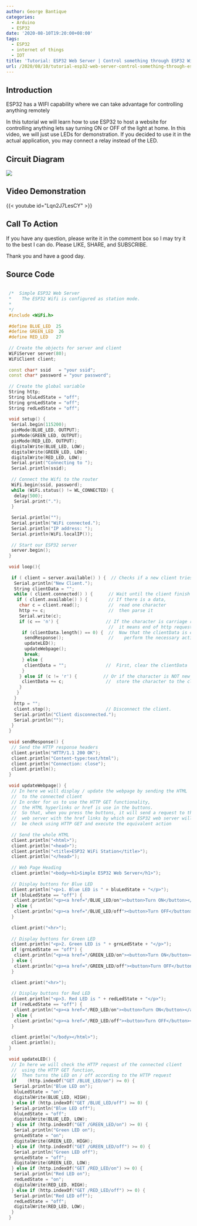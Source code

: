 ```yaml
---
author: George Bantique
categories:
  - Arduino
  - ESP32
date: '2020-08-10T19:20:00+08:00'
tags:
  - ESP32
  - internet of things
  - IOT
title: 'Tutorial: ESP32 Web Server | Control something through ESP32 WiFi in Station Mode'
url: /2020/08/10/tutorial-esp32-web-server-control-something-through-esp32-wifi-in-station-mode/
---
```


## **Introduction**
 ESP32 has a WIFI capability where we can take advantage for controlling anything remotely

In this tutorial we will learn how to use ESP32 to host a website for controlling anything lets say turning ON or OFF of the light at home. In this video, we will just use LEDs for demonstration. If you decided to use it in the actual application, you may connect a relay instead of the LED.

## **Circuit Diagram**
[![](https://1.bp.blogspot.com/-PYCl2mCT3Nw/XzEg2C4YKZI/AAAAAAAAAOo/ilJYi29s0PM8aYz8l8cVuQqFyR0UUmZDwCLcBGAsYHQ/s640/ESP32_WebServer_STA.png)](https://1.bp.blogspot.com/-PYCl2mCT3Nw/XzEg2C4YKZI/AAAAAAAAAOo/ilJYi29s0PM8aYz8l8cVuQqFyR0UUmZDwCLcBGAsYHQ/s1227/ESP32_WebServer_STA.png)

## **Video Demonstration**
{{< youtube id="Lqn2J7LesCY" >}}

## **Call To Action**
If you have any question, please write it in the comment box so I may try it to the best I can do. Please LIKE, SHARE, and SUBSCRIBE.

Thank you and have a good day.

## **Source Code**
```cpp { lineNos="true" wrap="true" }
 
 /*  Simple ESP32 Web Server
 *    The ESP32 Wifi is configured as station mode.
 *    
 */
 #include <WiFi.h>  
   
 #define BLUE_LED  25  
 #define GREEN_LED  26  
 #define RED_LED   27  
   
 // Create the objects for server and client  
 WiFiServer server(80);  
 WiFiClient client;  
   
 const char* ssid   = "your ssid";  
 const char* password = "your password";  
   
 // Create the global variable  
 String http;  
 String bluLedState = "off";  
 String grnLedState = "off";  
 String redLedState = "off";  
   
 void setup() {  
  Serial.begin(115200);  
  pinMode(BLUE_LED, OUTPUT);  
  pinMode(GREEN_LED, OUTPUT);  
  pinMode(RED_LED, OUTPUT);  
  digitalWrite(BLUE_LED, LOW);  
  digitalWrite(GREEN_LED, LOW);  
  digitalWrite(RED_LED, LOW);  
  Serial.print("Connecting to ");  
  Serial.println(ssid);  
   
  // Connect the Wifi to the router  
  WiFi.begin(ssid, password);  
  while (WiFi.status() != WL_CONNECTED) {  
   delay(500);  
   Serial.print(".");  
  }  
   
  Serial.println("");  
  Serial.println("WiFi connected.");  
  Serial.println("IP address: ");  
  Serial.println(WiFi.localIP());  
   
  // Start our ESP32 server  
  server.begin();  
 }  
   
 void loop(){  
    
  if ( client = server.available() ) {  // Checks if a new client tries to connect to our server  
   Serial.println("New Client.");  
   String clientData = "";  
   while ( client.connected() ) {      // Wait until the client finish sending HTTP request  
    if ( client.available() ) {        // If there is a data,  
     char c = client.read();           //  read one character  
     http += c;                        //  then parse it  
     Serial.write(c);    
     if (c == 'n') {                  // If the character is carriage return,   
                                       //  it means end of http request from client  
      if (clientData.length() == 0) {  //  Now that the clientData is cleared,  
       sendResponse();                 //    perform the necessary action  
       updateLED();  
       updateWebpage();  
       break;  
      } else {  
       clientData = "";               //  First, clear the clientData  
      }  
     } else if (c != 'r') {          // Or if the character is NOT new line  
      clientData += c;                //  store the character to the clientData variable  
     }  
    }  
   }   
   http = "";  
   client.stop();                     // Disconnect the client.  
   Serial.println("Client disconnected.");  
   Serial.println("");  
  }  
 }  
   
 void sendResponse() {  
  // Send the HTTP response headers  
  client.println("HTTP/1.1 200 OK");  
  client.println("Content-type:text/html");  
  client.println("Connection: close");  
  client.println();   
 }  
   
 void updateWebpage() {  
  // In here we will display / update the webpage by sending the HTML   
  //  to the connected client  
  // In order for us to use the HTTP GET functionality,  
  //  the HTML hyperlinks or href is use in the buttons.   
  //  So that, when you press the buttons, it will send a request to the   
  //  web server with the href links by which our ESP32 web server will  
  //  be check using HTTP GET and execute the equivalent action  
    
  // Send the whole HTML  
  client.println("<html>");  
  client.println("<head>");  
  client.println("<title>ESP32 WiFi Station</title>");  
  client.println("</head>");  
    
  // Web Page Heading  
  client.println("<body><h1>Simple ESP32 Web Server</h1>");  
   
  // Display buttons for Blue LED  
  client.println("<p>1. Blue LED is " + bluLedState + "</p>");    
  if (bluLedState == "off") {  
   client.println("<p><a href="/BLUE_LED/on"><button>Turn ON</button></a></p>");  
  } else {  
   client.println("<p><a href="/BLUE_LED/off"><button>Turn OFF</button></a></p>");  
  }   
   
  client.print("<hr>");  
    
  // Display buttons for Green LED  
  client.println("<p>2. Green LED is " + grnLedState + "</p>");    
  if (grnLedState == "off") {  
   client.println("<p><a href="/GREEN_LED/on"><button>Turn ON</button></a></p>");  
  } else {  
   client.println("<p><a href="/GREEN_LED/off"><button>Turn OFF</button></a></p>");  
  }   
   
  client.print("<hr>");  
      
  // Display buttons for Red LED  
  client.println("<p>3. Red LED is " + redLedState + "</p>");    
  if (redLedState == "off") {  
   client.println("<p><a href="/RED_LED/on"><button>Turn ON</button></a></p>");  
  } else {  
   client.println("<p><a href="/RED_LED/off"><button>Turn OFF</button></a></p>");  
  }  
   
  client.println("</body></html>");  
  client.println();  
 }  
   
 void updateLED() {  
  // In here we will check the HTTP request of the connected client  
  //  using the HTTP GET function,  
  //  Then turns the LED on / off according to the HTTP request  
  if    (http.indexOf("GET /BLUE_LED/on") >= 0) {  
   Serial.println("Blue LED on");  
   bluLedState = "on";  
   digitalWrite(BLUE_LED, HIGH);  
  } else if (http.indexOf("GET /BLUE_LED/off") >= 0) {  
   Serial.println("Blue LED off");  
   bluLedState = "off";  
   digitalWrite(BLUE_LED, LOW);  
  } else if (http.indexOf("GET /GREEN_LED/on") >= 0) {  
   Serial.println("Green LED on");  
   grnLedState = "on";  
   digitalWrite(GREEN_LED, HIGH);  
  } else if (http.indexOf("GET /GREEN_LED/off") >= 0) {  
   Serial.println("Green LED off");  
   grnLedState = "off";  
   digitalWrite(GREEN_LED, LOW);  
  } else if (http.indexOf("GET /RED_LED/on") >= 0) {  
   Serial.println("Red LED on");  
   redLedState = "on";  
   digitalWrite(RED_LED, HIGH);  
  } else if (http.indexOf("GET /RED_LED/off") >= 0) {  
   Serial.println("Red LED off");  
   redLedState = "off";  
   digitalWrite(RED_LED, LOW);  
  }  
 }  

```
